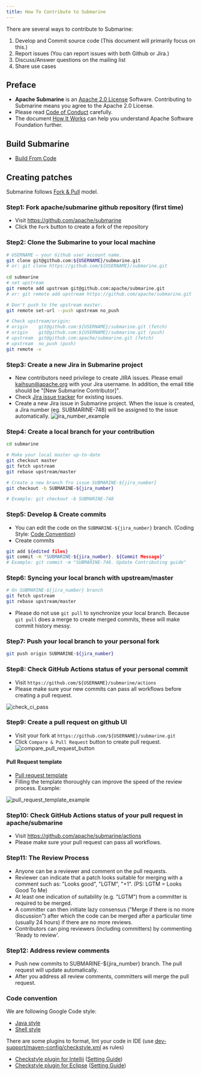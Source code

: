 ```yaml
---
title: How To Contribute to Submarine
---
```


<!--
Licensed under the Apache License, Version 2.0 (the "License");
you may not use this file except in compliance with the License.
You may obtain a copy of the License at

http://www.apache.org/licenses/LICENSE-2.0

Unless required by applicable law or agreed to in writing, software
distributed under the License is distributed on an "AS IS" BASIS,
WITHOUT WARRANTIES OR CONDITIONS OF ANY KIND, either express or implied.
See the License for the specific language governing permissions and
limitations under the License.
-->
There are several ways to contribute to Submarine:
1. Develop and Commit source code (This document will primarily focus on this.)
2. Report issues (You can report issues with both Github or Jira.)
3. Discuss/Answer questions on the mailing list
4. Share use cases

## Preface
* **Apache Submarine** is an [Apache 2.0 License](https://github.com/apache/submarine/blob/master/LICENSE) Software. Contributing to Submarine means you agree to the Apache 2.0 License. 
* Please read [Code of Conduct](http://www.apache.org/foundation/policies/conduct.html) carefully.
* The document [How It Works](http://www.apache.org/foundation/how-it-works.html) can help you understand Apache Software Foundation further.

## Build Submarine
* [Build From Code](https://github.com/apache/submarine/blob/master/website/docs/devDocs/BuildFromCode.md)

## Creating patches
Submarine follows [Fork & Pull](https://github.com/sevntu-checkstyle/sevntu.checkstyle/wiki/Development-workflow-with-Git:-Fork,-Branching,-Commits,-and-Pull-Request) model.

### Step1: Fork apache/submarine github repository (first time)
* Visit https://github.com/apache/submarine
* Click the `Fork` button to create a fork of the repository

### Step2: Clone the Submarine to your local machine 
```sh
# USERNAME – your Github user account name.
git clone git@github.com:${USERNAME}/submarine.git
# or: git clone https://github.com/${USERNAME}/submarine.git 
 
cd submarine
# set upstream 
git remote add upstream git@github.com:apache/submarine.git
# or: git remote add upstream https://github.com/apache/submarine.git

# Don't push to the upstream master.
git remote set-url --push upstream no_push

# Check upstream/origin:
# origin    git@github.com:${USERNAME}/submarine.git (fetch)
# origin    git@github.com:${USERNAME}/submarine.git (push)
# upstream  git@github.com:apache/submarine.git (fetch)
# upstream  no_push (push)
git remote -v
```

### Step3: Create a new Jira in Submarine project
* New contributors need privilege to create JIRA issues. Please email kaihsun@apache.org with your Jira username. In addition, the email title should be "[New Submarine Contributor]".
* Check [Jira issue tracker](https://issues.apache.org/jira/projects/SUBMARINE/issues/SUBMARINE-748?filter=allopenissues) for existing issues.
* Create a new Jira issue in Submarine project. When the issue is created, a Jira number (eg. SUBMARINE-748) will be assigned to the issue automatically. 
![jira_number_example](/img/jira_number_example.png)


### Step4: Create a local branch for your contribution
```sh
cd submarine

# Make your local master up-to-date
git checkout master
git fetch upstream 
git rebase upstream/master

# Create a new branch fro issue SUBMARINE-${jira_number}
git checkout -b SUBMARINE-${jira_number}

# Example: git checkout -b SUBMARINE-748 
```

### Step5: Develop & Create commits
* You can edit the code on the `SUBMARINE-${jira_number}` branch. (Coding Style: [Code Convention](#code-convention))
* Create commits
```sh
git add ${edited files}
git commit -m "SUBMARINE-${jira_number}. ${Commit Message}"
# Example: git commit -m "SUBMARINE-748. Update Contributing guide" 
```

### Step6: Syncing your local branch with upstream/master 
```sh
# On SUBMARINE-${jira_number} branch
git fetch upstream
git rebase upstream/master
```

* Please do not use `git pull` to synchronize your local branch. Because `git pull` does a merge to create merged commits, these will make commit history messy.

### Step7: Push your local branch to your personal fork
```sh
git push origin SUBMARINE-${jira_number} 
```

### Step8: Check GitHub Actions status of your personal commit
* Visit `https://github.com/${USERNAME}/submarine/actions`
* Please make sure your new commits can pass all workflows before creating a pull request.

![check_ci_pass](/img/check_ci_pass.png)

### Step9: Create a pull request on github UI
* Visit your fork at `https://github.com/${USERNAME}/submarine.git`
* Click `Compare & Pull Request` button to create pull request.
![compare_pull_request_button](/img/compare_pull_request_button.png)

#### Pull Request template
* [Pull request template](https://github.com/apache/submarine/blob/bd7578cc28f8280f9170938d4469fcc965e24a89/.github/PULL_REQUEST_TEMPLATE)
* Filling the template thoroughly can improve the speed of the review process. Example: 

![pull_request_template_example](/img/pull_request_template_example.png)

### Step10: Check GitHub Actions status of your pull request in apache/submarine
* Visit https://github.com/apache/submarine/actions
* Please make sure your pull request can pass all workflows. 

### Step11: The Review Process
* Anyone can be a reviewer and comment on the pull requests.
* Reviewer can indicate that a patch looks suitable for merging with a comment such as: "Looks good", "LGTM", "+1". (PS: LGTM = Looks Good To Me)
* At least one indication of suitability (e.g. "LGTM") from a committer is required to be merged. 
* A committer can then initiate lazy consensus ("Merge if there is no more discussion") after which the code can be merged after a particular time (usually 24 hours) if there are no more reviews.
* Contributors can ping reviewers (including committers) by commenting 'Ready to review'.

### Step12: Address review comments 
* Push new commits to SUBMARINE-${jira_number} branch. The pull request will update automatically.
* After you address all review comments, committers will merge the pull request.


### Code convention
We are following Google Code style:

* [Java style](https://google.github.io/styleguide/javaguide.html)
* [Shell style](https://google.github.io/styleguide/shell.xml)

There are some plugins to format, lint your code in IDE (use [dev-support/maven-config/checkstyle.xml](hhttps://github.com/apache/submarine/blob/master/dev-support/maven-config/checkstyle.xml) as rules)

* [Checkstyle plugin for Intellij](https://plugins.jetbrains.com/plugin/1065) ([Setting Guide](http://stackoverflow.com/questions/26955766/intellij-idea-checkstyle))
* [Checkstyle plugin for Eclipse](http://eclipse-cs.sourceforge.net/#!/) ([Setting Guide](http://eclipse-cs.sourceforge.net/#!/project-setup))
